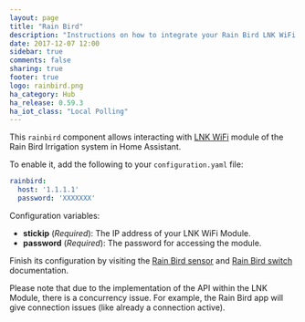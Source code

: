 ```yaml
---
layout: page
title: "Rain Bird"
description: "Instructions on how to integrate your Rain Bird LNK WiFi Module within Home Assistant."
date: 2017-12-07 12:00
sidebar: true
comments: false
sharing: true
footer: true
logo: rainbird.png
ha_category: Hub
ha_release: 0.59.3
ha_iot_class: "Local Polling"
---
```


This `rainbird` component allows interacting with [LNK WiFi](http://www.rainbird.com/landscape/products/controllers/LNK-WiFi.htm) module of the Rain Bird Irrigation system in Home Assistant.

To enable it, add the following to your `configuration.yaml` file:

```yaml
rainbird:
  host: '1.1.1.1'
  password: 'XXXXXXX'
```

Configuration variables:

- **stickip** (*Required*): The IP address of your LNK WiFi Module.
- **password** (*Required*): The password for accessing the module.

Finish its configuration by visiting the [Rain Bird sensor](/components/sensor.rainbird/) and [Rain Bird switch](/components/switch.rainbird/) documentation.

Please note that due to the implementation of the API within the LNK Module, there is a concurrency issue. For example, the Rain Bird app will give connection issues (like already a connection active).
